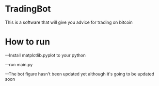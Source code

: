# TradingBot
This is a software that will give you advice for trading on bitcoin



# How to run
--Install matplotlib.pyplot to your python

--run main.py

--The bot figure hasn't been updated yet although it's going to be updated soon
